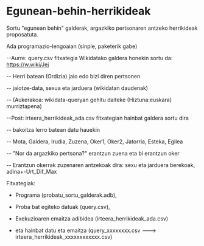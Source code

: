 # Egunean-behin-herrikideak
Sortu "egunean behin" galderak, argazkiko pertsonaren antzeko herrikideak proposatuta.

Ada programazio-lengoaian (sinple, paketerik gabe)

   --Aurre: query.csv fitxategia Wikidatako galdera honekin sortu da: https://w.wiki/Jej
   
   --       Herri batean (Ordizia) jaio edo bizi diren pertsonen 
   
   --         jaiotze-data, sexua eta jarduera (wikidatan daudenak) 
   
   --  (Aukerakoa: wikidata-queryan gehitu daiteke (Hiztuna:euskara) murriztapena)
   
   --Post: irteera_herrikideak_ada.csv fitxategian hainbat galdera sortu dira 
   
   --      bakoitza lerro batean datu hauekin
   
   -- Mota, Galdera, Irudia, Zuzena, Oker1, Oker2, Jatorria, Esteka, Egilea
   
   -- "Nor da argazkiko pertsona?" erantzun zuena eta bi erantzun oker
   
   -- Erantzun okerrak zuzenaren antzekoak dira: sexu eta jarduera berekoak, adina+-Urt_Dif_Max
   
Fitxategiak:

 - Programa (probatu_sortu_galderak.adb), 
 
 - Proba bat egiteko datuak (query.csv), 
 
 - Exekuzioaren emaitza adibidea (irteera_herrikideak_ada.csv)
 
 - eta hainbat datu eta emaitza (query_xxxxxxxx.csv ---> irteera_herrikideak_xxxxxxxxxxxx.csv)
